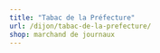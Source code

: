 ```yaml
---
title: "Tabac de la Préfecture"
url: /dijon/tabac-de-la-prefecture/
shop: marchand de journaux
---
```

